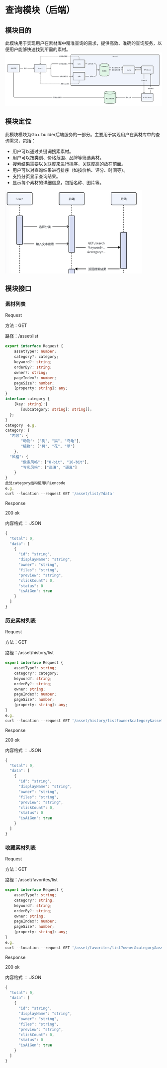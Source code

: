 # 查询模块（后端）

## 模块目的

此模块用于实现用户在素材库中精准查询的需求，提供高效、准确的查询服务，以便用户能够快速找到所需的素材。
![image-20240725160715631](https://raw.githubusercontent.com/abandon888/photoImg/main/test/image-20240725160715631.png)

## 模块定位

此模块模块为Go+ builder后端服务的一部分。主要用于实现用户在素材库中的查询需求，包括：

- 用户可以通过关键词搜索素材。
- 用户可以按类别、价格范围、品牌等筛选素材。
- 搜索结果需要以关联度来进行排序，关联度高的放在前面。
- 用户可以对查询结果进行排序（如按价格、评分、时间等）。
- 支持分页显示查询结果。
- 显示每个素材的详细信息，包括名称、图片等。

![img](https://raw.githubusercontent.com/abandon888/photoImg/main/test/(null)-20240725154054598.png)

## 模块接口

### 素材列表

Request

方法：GET

路径：/asset/list

```TypeScript
export interface Request {
    assetType?: number;            
    category?: category; 
    keyword?: string;
    orderBy?: string;
    owner?: string;
    pageIndex?: number;
    pageSize?: number;
    [property: string]: any;
}
interface category {   
    [key: string]:{    
       [subCategory: string]: string[];
  }; 
}
category  e.g.
category: {     
  "内容": {
       "动物": ["狗", "猫", "乌龟"],
       "植物": ["树", "花", "草"]
    },     
  "风格": {
       "像素风格": ["8-bit", "16-bit"],
       "写实风格": ["高清", "逼真"]
    }   
}
此处category结构使用URLencode
e.g.
curl --location --request GET '/asset/list/?data' 
```

Response

200 ok

内容格式 ： JSON

```TypeScript
{
  "total": 0,
  "data": [
    {
      "id": "string",
      "displayName": "string",
      "owner": "string",
      "files": "string",
      "preview": "string",
      "clickCount": 0,
      "status": 0
      "isAiGen": true
    }
  ]
}
```

### 历史素材列表

Request

方法：GET

路径：/asset/history/list

```TypeScript
export interface Request {
    assetType?: string;
    category?: category;
    keyword?: string;
    orderBy?: string;
    owner: string;
    pageIndex?: number;
    pageSize?: number;
    [property: string]: any;
}
e.g.
curl --location --request GET '/asset/history/list?owner&category&assetType&keyword&pageIndex&pageSize&orderBy' \
```

Response

200 ok

内容格式 ： JSON

```TypeScript
{
  "total": 0,
  "data": [
    {
      "id": "string",
      "displayName": "string",
      "owner": "string",
      "files": "string",
      "preview": "string",
      "clickCount": 0,
      "status": 0
      "isAiGen": true
    }
  ]
}
```

### 收藏素材列表

Request

方法：GET

路径：/asset/favorites/list

```TypeScript
export interface Request {
    assetType?: string;
    category?: string;
    keyword?: string;
    orderBy?: string;
    owner: string;
    pageIndex?: number;
    pageSize?: number;
    [property: string]: any;
}
e.g.
curl --location --request GET '/asset/favorites/list?owner&category&assetType&keyword&pageIndex&pageSize&orderBy' 
```

Response

200 ok

内容格式 ： JSON

```TypeScript
{
  "total": 0,
  "data": [
    {
      "id": "string",
      "displayName": "string",
      "owner": "string",
      "files": "string",
      "preview": "string",
      "clickCount": 0,
      "status": 0
      "isAiGen": true
    }
  ]
}
```